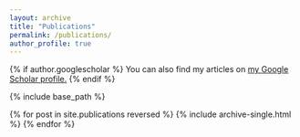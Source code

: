 ```yaml
---
layout: archive
title: "Publications"
permalink: /publications/
author_profile: true
---
```


{% if author.googlescholar %}
  You can also find my articles on <u><a href="{{author.googlescholar}}">my Google Scholar profile</a>.</u>
  {% endif %}

  {% include base_path %}

  {% for post in site.publications reversed %}
    {% include archive-single.html %}
    {% endfor %}

